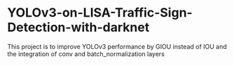 # YOLOv3-on-LISA-Traffic-Sign-Detection-with-darknet
This project is to improve YOLOv3 performance by GIOU instead of IOU and the integration of conv and batch_normalization layers

